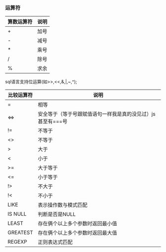 ### 运算符

| 算数运算符 | 说明 |
| ---------- | ---- |
| +          | 加号 |
| -          | 减号 |
| *          | 乘号 |
| /          | 除号 |
| %          | 求余 |

sql语言支持位运算(如>>,<<,&,|,~,^);

| 比较运算符 | 说明                                                        |
| ---------- | ----------------------------------------------------------- |
| =          | 相等                                                        |
| <=>        | 安全等于（等于号跟赋值语句一样我是真的没见过）js甚至有===号 |
| !=         | 不等于                                                      |
| <>         | 不等于                                                      |
| >          | 大于                                                        |
| <          | 小于                                                        |
| >=         | 大于等于                                                    |
| <=         | 小于等于                                                    |
| !>         | 不大于                                                      |
| !<         | 不小于                                                      |
| LIKE       | 表示操作数与模式匹配                                        |
| IS NULL    | 判断是否是NULL                                              |
| LEAST      | 存在俩个以上多个参数时返回最小值                            |
| GREATEST   | 存在俩个以上多个参数时返回最大值                            |
| REGEXP     | 正则表达式匹配                                              |